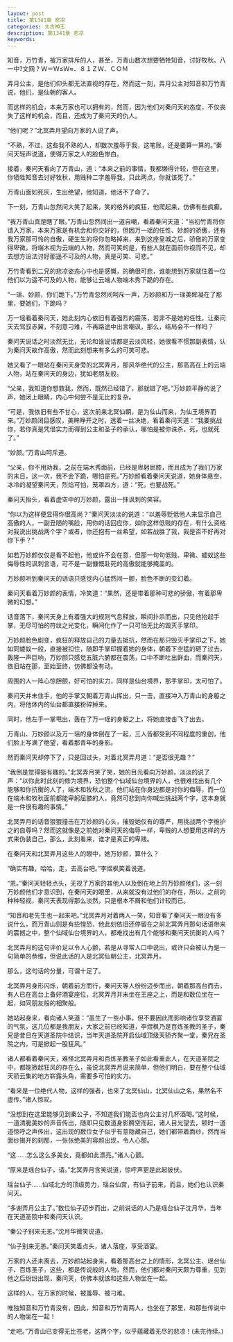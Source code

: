 ```yaml
---
layout: post
title: 第1341章 悲凉
categories: 太古神王
description: 第1341章 悲凉
keywords:
---
```


知音，万竹青，被万家排斥的人，甚至，万青山数次想要牺牲知音，讨好牧秋。八一中?文网 ? Ｗ＝Ｗ≤Ｗ≈．８１ＺＷ．ＣＯＭ

弄月公主，是他们仰头都无法直视的存在，然而这一刻，弄月公主对知音和万竹青说，他们，是仙朝的客人。

而这样的机会，本来万家也可以拥有的，然而，因为他们对秦问天的态度，不仅丧失了这样的机会，而且，还成为了秦问天的仇人。

“他们呢？”北冥弄月望向万家的人说了声。

“不熟，不过，这些我不熟的人，却数次羞辱于我，这笔账，还是要算一算的。”秦问天轻声说道，使得万家之人的脸色惨白。

接着，秦问天看向了万青山，道：“本来之前的事情，我都懒得计较，但在这里，你牺牲知音去讨好牧秋，用贱种二字羞辱我，只此两点，你就该死了。”

万青山面如死灰，生出绝望，他知道，他活不了命了。

下一刻，万青山忽然间大笑了起来，笑的格外的疯狂，他爬起来，仿佛有些疯癫。

“我万青山真是瞎了眼。”万青山忽然间出一道自嘲，看着秦问天道：“当初竹青将你请入万家，本来万家是有机会和你交好的，但因万一瑶的任性、妙颜的骄傲，还有我万家那可怜的自傲，硬生生的将你忽略掉来，来到这座皇城之后，骄傲的万家变得卑微，将端木视为云端的人物，然而可笑的是，有些人就在面前你视而不见，却去想方设法讨好那遥不可及的人物，真是可笑、可悲。”

万竹青看到二兄的悲凉姿态心中也是感慨，的确很可悲，谁能想到万家就住着一位他们以为遥不可及的人物，能够让云端人物端木秀下跪的存在。

“一瑶、妙颜，你们跪下。”万竹青忽然间呵斥一声，万妙颜和万一瑶美眸凝在了那里，要她们，下跪吗？

万一瑶看着秦问天，她此刻内心依旧有着强烈的震荡，若非不是她的任性，让秦问天去驾驭赤翼，不刻意刁难，不再路途中出言嘲讽，那么，结局会不一样吗？

秦问天说话之时淡然无比，无论和谁说话都是云淡风轻，她很看不惯那副表情，认为秦问天故作高傲，然而此刻想来有多么的可笑可悲。

她又看了一眼站在秦问天身旁的北冥弄月，那风华绝代的公主，那高高在上的云端人物，站在秦问天的身边，犹如老朋友般。

“父亲，我知道你想救我，然而，既然已经错了，那就错了吧。”万妙颜平静的说了声，她闭上眼睛，内心中何尝不是无比的复杂。

“可是，我依旧有些不甘心，这次前来北冥仙朝，是为仙山而来，为仙王境界而来。”万妙颜闭目感叹，美眸睁开之时，透着一丝决绝，看着秦问天道：“我要挑战你，若你真是凭借实力而得到公主和圣子的承认，哪怕是被你诛杀，死，也就死了。”

“妙颜。”万青山呵斥道。

“父亲，你不用劝我，之前在端木秀面前，已经是卑躬屈膝，而且成为了我们万家的末日，这一次，我不会下跪，哪怕是死。”万妙颜看着秦问天说道，她身体悬空，冰冷的凝望秦问天，烈焰可怕，笼罩四方，道：“死，也要战死。”

秦问天抬头，看着虚空中的万妙颜，露出一抹讽刺的笑容。

“你以为这样便显得你很高尚？”秦问天淡淡的说道：“以羞辱贬低他人来显示自己高傲的人，一副丑陋的嘴脸，用你的话回应你，如你这样低贱的存在，有什么资格对我说出挑战两个字？或者，你还抱有一丝希望，如若战胜了我，我是否不好再对你下手？”

如若万妙颜仅仅是看不起他，他或许不会在意，但那一句句低贱、卑微、蝼蚁这些侮辱性的讽刺言语，可不是一副慷慨赴死的高傲就能够掩盖的。

万妙颜听到秦问天的话语只感觉内心猛然间一颤，脸色不断的变幻着。

秦问天看着万妙颜的表情，冷笑道：“果然，还是带着那种可悲的骄傲，有着那卑微的幻想。”

话音落下，秦问天身上有着强大的规则气息释放，瞬间扑杀而出，只见他抬起手掌，无尽可怕的符纹之光变化，瞬间化作了一只可怕无比的毁灭手掌印。

万妙颜脸色剧变，疯狂的释放自己的力量去抵抗，然而在那只毁灭手掌印之下，她如同蝼蚁一般，直接被扣住，随即手掌印握着她的身体，朝着下空猛的砸了过去，轰隆一声巨响，万妙颜只感觉五脏六腑都在震荡，口中不断吐出鲜血，而秦问天，依旧站在那，至始至终，仿佛都没有动。

周围的人一阵心惊胆颤，好可怕的实力，同样是仙台境界，那手掌印，太可怕了。

秦问天并未住手，他的手掌又朝着万青山挥出，只一击，直接冲入万青山的身躯之内，将他体内的仙台都直接粉碎掉来。

同时，他左手一掌甩出，轰在了万一瑶的身躯之上，将她直接击飞了出去。

万青山、万妙颜以及万一瑶的身体倒在了一起，三人皆都受到不同程度的重创，他们脸上写满了绝望，看着那青年的身影。

然而秦问天却停下了，只是回过头，对着北冥弄月道：“是否很无趣？”

“我倒是觉得挺有趣的。”北冥弄月笑了笑，她的目光看向万妙颜，淡淡的说了声：“以你此时此刻的修为境界，恐怕整个仙域仙台境界的人，也很难找出有几个能够和你抗衡的人了，端木和牧秋之流，他们站在你身边都是对你的侮辱，而一位在端木和牧秋面前都能卑躬屈膝的人，竟然可悲到向你喊出挑战两个字，这本身就是一件很有趣的事情。”

北冥弄月的话音狠狠撞击在万妙颜的心头，摧毁她仅有的尊严，用挑战两个字维护之的自尊吗？然而这就像是之前她对秦问天的侮辱一样，卑贱的人想要用这样的方式来伪装自己，那么，此刻看来，谁才是真正的卑贱。

在秦问天和北冥弄月这些人的眼中，她万妙颜，算什么？

“确实有趣，哈哈，走，去高台吧。”李煜枫笑着说道。

“恩。”秦问天轻轻点头，无视了万家的其他人以及倒在地上的万妙颜他们，这一刻万妙颜他们才意识到，在秦问天的眼里，从来就没有过他们的存在，所以，之前的种种轻视，秦问天表现得那么淡然，只是根本不屑和他们计较而已。

“知音和老先生也一起来吧。”北冥弄月对着两人一笑，知音看了秦问天一眼没有多说什么，而万青山则是有些惶恐，他此刻依旧还停留在之前北冥弄月那句话语带来的震撼之中，整个仙域仙台境界的人，都难找出有几个能够和秦问天抗衡的人吗？

北冥弄月的这句评价足以令人心颤，若是从寻常人口中说出，或许只会被认为是一句简单的恭维，但说此话的人是北冥仙朝公主，北冥弄月。

那么，这句话的分量，可谓十足了。

北冥弄月身形闪烁，朝着前方而行，秦问天等人纷纷迈步而出，朝着那高台而去，有人已在高台上备好酒宴座位，北冥弄月并未坐在王座之上，而是和数位坐在一起，如同朋友般的相聚般。

她站起身来，看向诸人笑道：“虽生了一些小事，但不要因此而影响诸位享受酒宴的气氛，这几位都是我朋友，大家之前已经知道，李煜枫乃是百炼圣教的圣子，秦兄是昔日在天道圣院中结识，当年天道圣院开启仙域顶级天骄齐聚一堂，秦兄在圣院之内，可是掀起一股狂风。”

诸人都看着秦问天，难怪北冥弄月和百炼圣教圣子如此看重此人，在天道圣院之中，都能掀起狂风的存在么，虽说北冥弄月说来简单，但他们明白，要在整个仙域天骄云集的地方崭露头角，需要多可怕的实力。

“看来是一位绝代人物，这样的强者，也来了北冥仙山，北冥仙山之名，果然名不虚传。”诸人惊叹。

“没想到在这里能够见到秦公子，不知道我们能否也向公主讨几杯酒喝。”这时候，一道清脆美妙的声音传出，随即只见数道身影腾空而起，诸人目光望去，顿时一道道惊呼之声传出，这出现的数位女子似乎有意隐藏自己，她们都带着面纱，然而当面纱揭开的刹那，一张张绝美的容颜出现，令人心颤。

“这……怎么这么多美女，竟都如此漂亮。”诸人心颤。

“原来是瑶台仙子，请。”北冥弄月含笑说道，惊呼声更是此起彼伏。

瑶台仙子……仙域北方的顶级势力，瑶台仙宫，有仙子前来，而且，她们也认识秦问天。

“多谢弄月公主了。”数位仙子迈步而出，之前说话的人乃是瑶台仙子沈月华，当年在天道圣院中和秦问天认识。

“秦公子别来无恙。”沈月华微笑说道。

“仙子别来无恙。”秦问天笑着点头，诸人落座，享受酒宴。

万家的人还未离去，万妙颜站起身来，看着那高台之上的情形，北冥公主、瑶台仙子、百炼圣子，这些，都是传说般的人物，然而，他们都对秦问天颇为尊重，见到他之后纷纷出现，秦问天，仿佛本就该和这些人物坐在一起。

这样的人，在万家的时候，被羞辱、被刁难。

唯独知音和万竹青没有，因此，知音和万竹青两人，也坐在了那里，和那些传说中的人物坐在一起！

“走吧。”万青山已变得无比苍老，这两个字，似乎蕴藏着无尽的悲凉！(未完待续。)
